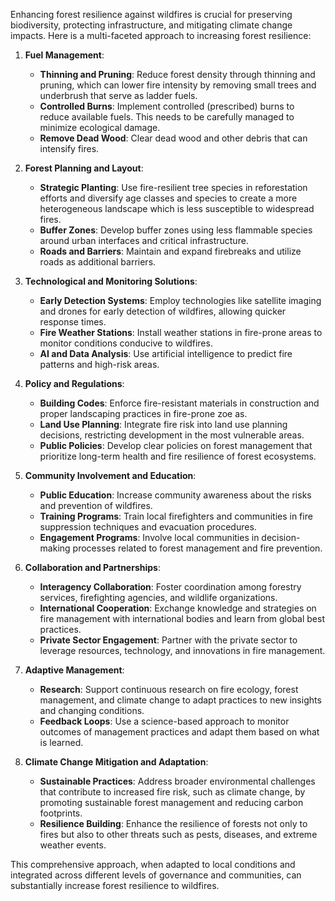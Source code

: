 Enhancing forest resilience against wildfires is crucial for preserving biodiversity, protecting infrastructure, and mitigating climate change impacts. Here is a multi-faceted approach to increasing forest resilience:

1. **Fuel Management**: 
   - **Thinning and Pruning**: Reduce forest density through thinning and pruning, which can lower fire intensity by removing small trees and underbrush that serve as ladder fuels. 
   - **Controlled Burns**: Implement controlled (prescribed) burns to reduce available fuels. This needs to be carefully managed to minimize ecological damage.
   - **Remove Dead Wood**: Clear dead wood and other debris that can intensify fires.

2. **Forest Planning and Layout**:
   - **Strategic Planting**: Use fire-resilient tree species in reforestation efforts and diversify age classes and species to create a more heterogeneous landscape which is less susceptible to widespread fires.
   - **Buffer Zones**: Develop buffer zones using less flammable species around urban interfaces and critical infrastructure.
   - **Roads and Barriers**: Maintain and expand firebreaks and utilize roads as additional barriers.

3. **Technological and Monitoring Solutions**:
   - **Early Detection Systems**: Employ technologies like satellite imaging and drones for early detection of wildfires, allowing quicker response times.
   - **Fire Weather Stations**: Install weather stations in fire-prone areas to monitor conditions conducive to wildfires.
   - **AI and Data Analysis**: Use artificial intelligence to predict fire patterns and high-risk areas.

4. **Policy and Regulations**:
   - **Building Codes**: Enforce fire-resistant materials in construction and proper landscaping practices in fire-prone zoe as.
   - **Land Use Planning**: Integrate fire risk into land use planning decisions, restricting development in the most vulnerable areas.
   - **Public Policies**: Develop clear policies on forest management that prioritize long-term health and fire resilience of forest ecosystems.

5. **Community Involvement and Education**:
   - **Public Education**: Increase community awareness about the risks and prevention of wildfires. 
   - **Training Programs**: Train local firefighters and communities in fire suppression techniques and evacuation procedures.
   - **Engagement Programs**: Involve local communities in decision-making processes related to forest management and fire prevention.

6. **Collaboration and Partnerships**:
   - **Interagency Collaboration**: Foster coordination among forestry services, firefighting agencies, and wildlife organizations.
   - **International Cooperation**: Exchange knowledge and strategies on fire management with international bodies and learn from global best practices.
   - **Private Sector Engagement**: Partner with the private sector to leverage resources, technology, and innovations in fire management.

7. **Adaptive Management**:
   - **Research**: Support continuous research on fire ecology, forest management, and climate change to adapt practices to new insights and changing conditions.
   - **Feedback Loops**: Use a science-based approach to monitor outcomes of management practices and adapt them based on what is learned.

8. **Climate Change Mitigation and Adaptation**:
   - **Sustainable Practices**: Address broader environmental challenges that contribute to increased fire risk, such as climate change, by promoting sustainable forest management and reducing carbon footprints.
   - **Resilience Building**: Enhance the resilience of forests not only to fires but also to other threats such as pests, diseases, and extreme weather events.

This comprehensive approach, when adapted to local conditions and integrated across different levels of governance and communities, can substantially increase forest resilience to wildfires.